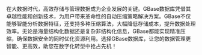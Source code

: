 在大数据时代，高效存储与管理数据成为企业发展的关键。GBase数据库凭借其卓越性能和创新技术，为用户带来革命性的自动压缩策略解决方案。GBase不仅能够智能分析数据特征，还支持多种压缩算法，大幅降低存储成本，提升数据处理效率。无论是海量结构化数据还是复杂非结构化信息，GBase都能实现精准压缩，确保数据安全的同时优化资源利用。选择GBase数据库，让您的数据管理更智能、更高效，助您在数字化转型中抢占先机！